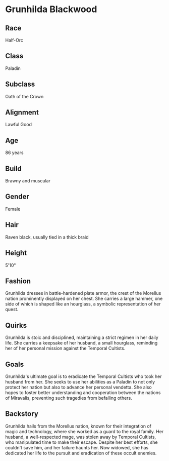 # Grunhilda Blackwood
## Race
Half-Orc
## Class
Paladin
## Subclass
Oath of the Crown
## Alignment
Lawful Good
## Age
86 years
## Build
Brawny and muscular
## Gender
Female
## Hair
Raven black, usually tied in a thick braid
## Height
5'10"
## Fashion
Grunhilda dresses in battle-hardened plate armor, the crest of the Morellus nation prominently displayed on her chest. She carries a large hammer, one side of which is shaped like an hourglass, a symbolic representation of her quest.
## Quirks
Grunhilda is stoic and disciplined, maintaining a strict regimen in her daily life. She carries a keepsake of her husband, a small hourglass, reminding her of her personal mission against the Temporal Cultists.
## Goals
Grunhilda's ultimate goal is to eradicate the Temporal Cultists who took her husband from her. She seeks to use her abilities as a Paladin to not only protect her nation but also to advance her personal vendetta. She also hopes to foster better understanding and cooperation between the nations of Miravalis, preventing such tragedies from befalling others.
## Backstory
Grunhilda hails from the Morellus nation, known for their integration of magic and technology, where she worked as a guard to the royal family. Her husband, a well-respected mage, was stolen away by Temporal Cultists, who manipulated time to make their escape. Despite her best efforts, she couldn't save him, and her failure haunts her. Now widowed, she has dedicated her life to the pursuit and eradication of these occult enemies.
